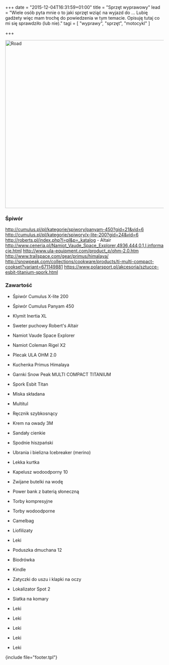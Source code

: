 +++
date = "2015-12-04T16:31:59+01:00"
title = "Sprzęt wyprawowy"
lead = "Wiele osób pyta mnie o to jaki sprzęt wziąć na wyjazd do ... Lubię gadżety więc mam trochę do powiedzenia w tym temacie. Opisuję tutaj co mi się sprawdziło (lub nie)."
tagi = [ "wyprawy", "sprzęt", "motocykl" ]

+++

<a data-flickr-embed="true"  href="https://www.flickr.com/photos/cayco/20771151870/in/album-72157657836529005/" title="Road"><img src="https://farm1.staticflickr.com/628/20771151870_50c2ef3b73_c.jpg" width="800" height="534" alt="Road" class="img-responsive img-blog"></a><script async src="//embedr.flickr.com/assets/client-code.js" charset="utf-8"></script>
                        <div class="blog-content">
                            <h3>Śpiwór</h3>
http://cumulus.pl/pl/kategorie/spiwory/panyam-450?gid=21&vid=6
http://cumulus.pl/pl/kategorie/spiwory/x-lite-200?gid=24&vid=6
http://roberts.pl/index.php?l=pl&p=_katalog - Altair
http://www.ceneria.pl/Namiot_Vaude_Space_Explorer,4936,444,0,1,I,informacje.html
http://www.ula-equipment.com/product_p/ohm-2.0.htm
http://www.trailspace.com/gear/primus/himalaya/                          
http://snowpeak.com/collections/cookware/products/ti-multi-compact-cookset?variant=671149881
https://www.polarsport.pl/akcesoria/sztucce-esbit-titanium-spork.html                                                      


### Zawartość
- Śpiwór Cumulus X-lite 200</a></li>
- Śpiwór Cumulus Panyam 450</a></li>    
- Klymit Inertia XL</a></li>
- Sweter puchowy Robert's Altair</a></li>
                                
- Namiot Vaude Space Explorer</a></li>
- Namiot Coleman Rigel X2</a></li>
- Plecak ULA OHM 2.0</a></li>
- Kuchenka Primus Himalaya</a></li>
- Garnki Snow Peak MULTI COMPACT TITANIUM</a></li>
                                
- Spork Esbit Titan</a></li>
- Miska składana </a></li>
- Multitul</a></li>
- Ręcznik szybkosnący </a></li>
- Krem na owady 3M</a></li>
- Sandały cienkie</a></li>
- Spodnie hiszpański</a></li>

- Ubrania i bielizna Icebreaker (merino)</a></li>
- Lekka kurtka</a></li>
- Kapelusz wodoodporny 10</a></li>
- Zwijane butelki na wodę</a></li>
- Power bank z baterią słoneczną</a></li>
- Torby kompresyjne</a></li>
- Torby wodoodporne</a></li>
- Camelbag</a></li>
- Liofilizaty</a></li>
- Leki</a></li>
- Poduszka dmuchana 12</a></li>
- Biodrówka</a></li>
- Kindle</a></li>
- Zatyczki do uszu i klapki na oczy</a></li>
- Lokalizator Spot 2</a></li>
- Siatka na komary</a></li>
- Leki</a></li>
- Leki</a></li>
- Leki</a></li>
- Leki</a></li>
- Leki</a></li>
    

{include file="footer.tpl"}
